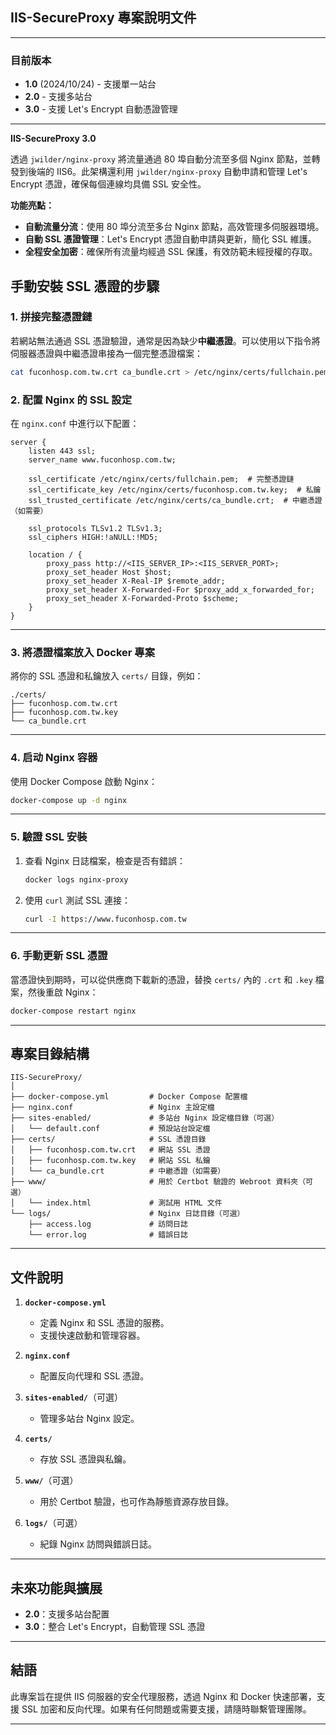 ## **IIS-SecureProxy 專案說明文件**

---

### **目前版本**

- **1.0** (2024/10/24) - 支援單一站台
- **2.0** - 支援多站台  
- **3.0** - 支援 Let's Encrypt 自動憑證管理  

---

**IIS-SecureProxy 3.0**

透過 `jwilder/nginx-proxy` 將流量通過 80 埠自動分流至多個 Nginx 節點，並轉發到後端的 IIS6。此架構還利用 `jwilder/nginx-proxy` 自動申請和管理 Let's Encrypt 憑證，確保每個連線均具備 SSL 安全性。

**功能亮點：**
- **自動流量分流**：使用 80 埠分流至多台 Nginx 節點，高效管理多伺服器環境。
- **自動 SSL 憑證管理**：Let's Encrypt 憑證自動申請與更新，簡化 SSL 維護。
- **全程安全加密**：確保所有流量均經過 SSL 保護，有效防範未經授權的存取。


## **手動安裝 SSL 憑證的步驟**

### 1. 拼接完整憑證鏈

若網站無法通過 SSL 憑證驗證，通常是因為缺少**中繼憑證**。可以使用以下指令將伺服器憑證與中繼憑證串接為一個完整憑證檔案：

```bash
cat fuconhosp.com.tw.crt ca_bundle.crt > /etc/nginx/certs/fullchain.pem
```

### 2. 配置 Nginx 的 SSL 設定

在 `nginx.conf` 中進行以下配置：

```nginx
server {
    listen 443 ssl;
    server_name www.fuconhosp.com.tw;

    ssl_certificate /etc/nginx/certs/fullchain.pem;  # 完整憑證鏈
    ssl_certificate_key /etc/nginx/certs/fuconhosp.com.tw.key;  # 私鑰
    ssl_trusted_certificate /etc/nginx/certs/ca_bundle.crt;  # 中繼憑證（如需要）
    
    ssl_protocols TLSv1.2 TLSv1.3;
    ssl_ciphers HIGH:!aNULL:!MD5;

    location / {
        proxy_pass http://<IIS_SERVER_IP>:<IIS_SERVER_PORT>;
        proxy_set_header Host $host;
        proxy_set_header X-Real-IP $remote_addr;
        proxy_set_header X-Forwarded-For $proxy_add_x_forwarded_for;
        proxy_set_header X-Forwarded-Proto $scheme;
    }
}
```

---

### 3. 將憑證檔案放入 Docker 專案

將你的 SSL 憑證和私鑰放入 `certs/` 目錄，例如：

```
./certs/
├── fuconhosp.com.tw.crt
├── fuconhosp.com.tw.key
└── ca_bundle.crt
```

---

### 4. 启动 Nginx 容器

使用 Docker Compose 啟動 Nginx：

```bash
docker-compose up -d nginx
```

---

### 5. 驗證 SSL 安裝

1. 查看 Nginx 日誌檔案，檢查是否有錯誤：

   ```bash
   docker logs nginx-proxy
   ```

2. 使用 `curl` 測試 SSL 連接：

   ```bash
   curl -I https://www.fuconhosp.com.tw
   ```

---

### 6. 手動更新 SSL 憑證

當憑證快到期時，可以從供應商下載新的憑證，替換 `certs/` 內的 `.crt` 和 `.key` 檔案，然後重啟 Nginx：

```bash
docker-compose restart nginx
```

---

## **專案目錄結構**

```
IIS-SecureProxy/
│
├── docker-compose.yml         # Docker Compose 配置檔
├── nginx.conf                 # Nginx 主設定檔
├── sites-enabled/             # 多站台 Nginx 設定檔目錄（可選）
│   └── default.conf           # 預設站台設定檔
├── certs/                     # SSL 憑證目錄
│   ├── fuconhosp.com.tw.crt   # 網站 SSL 憑證
│   ├── fuconhosp.com.tw.key   # 網站 SSL 私鑰
│   └── ca_bundle.crt          # 中繼憑證（如需要）
├── www/                       # 用於 Certbot 驗證的 Webroot 資料夾（可選）
│   └── index.html             # 測試用 HTML 文件
└── logs/                      # Nginx 日誌目錄（可選）
    ├── access.log             # 訪問日誌
    └── error.log              # 錯誤日誌
```

---

## **文件說明**

1. **`docker-compose.yml`**  
   - 定義 Nginx 和 SSL 憑證的服務。
   - 支援快速啟動和管理容器。

2. **`nginx.conf`**  
   - 配置反向代理和 SSL 憑證。

3. **`sites-enabled/`**（可選）  
   - 管理多站台 Nginx 設定。

4. **`certs/`**  
   - 存放 SSL 憑證與私鑰。

5. **`www/`**（可選）  
   - 用於 Certbot 驗證，也可作為靜態資源存放目錄。

6. **`logs/`**（可選）  
   - 紀錄 Nginx 訪問與錯誤日誌。

---

## **未來功能與擴展**

- **2.0**：支援多站台配置  
- **3.0**：整合 Let's Encrypt，自動管理 SSL 憑證  

---

## **結語**

此專案旨在提供 IIS 伺服器的安全代理服務，透過 Nginx 和 Docker 快速部署，支援 SSL 加密和反向代理。如果有任何問題或需要支援，請隨時聯繫管理團隊。

---

